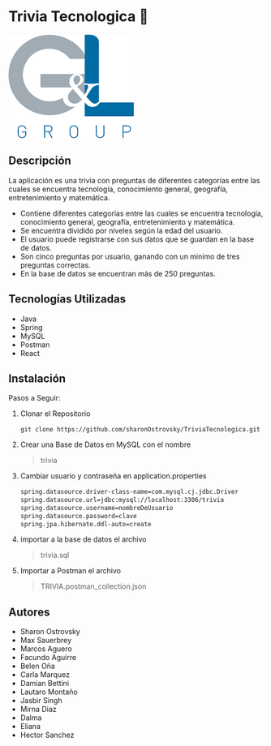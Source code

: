 # Trivia Tecnologica :medal_sports:


![](src/main/resources/logo.png)


## Descripción

La aplicación es una trivia con preguntas de diferentes categorías
entre las cuales se encuentra tecnología, conocimiento general, geografía, 
entretenimiento y matemática.

* Contiene diferentes categorías entre las cuales se encuentra tecnología, 
conocimiento general, geografía, entretenimiento y matemática.
* Se encuentra dividido por niveles según la edad del usuario.
* El usuario puede registrarse con sus datos que se guardan en la base de datos.
* Son cinco preguntas por usuario, ganando con un minimo de tres preguntas correctas.
* En la base de datos se encuentran más de 250 preguntas.


## Tecnologías Utilizadas

* Java
* Spring
* MySQL
* Postman
* React

## Instalación

Pasos a Seguir:

<ol>
<li>Clonar el Repositorio

```
git clone https://github.com/sharonOstrovsky/TriviaTecnologica.git
```

</li>
<li>Crear una Base de Datos en MySQL con el nombre 

>trivia

</li>
<li>Cambiar usuario y contraseña en application.properties

```
spring.datasource.driver-class-name=com.mysql.cj.jdbc.Driver
spring.datasource.url=jdbc:mysql://localhost:3306/trivia
spring.datasource.username=nombreDeUsuario
spring.datasource.password=clave
spring.jpa.hibernate.ddl-auto=create
```

</li>

<li>
importar a la base de datos el archivo 

 >trivia.sql

</li>

<li>
Importar a Postman el archivo

 > TRIVIA.postman_collection.json
</li>
</ol>

## Autores

* Sharon Ostrovsky
* Max Sauerbrey
* Marcos Aguero
* Facundo Aguirre
* Belen Oña
* Carla Marquez
* Damian Bettini
* Lautaro Montaño
* Jasbir Singh
* Mirna Diaz
* Dalma 
* Eliana
* Hector Sanchez

